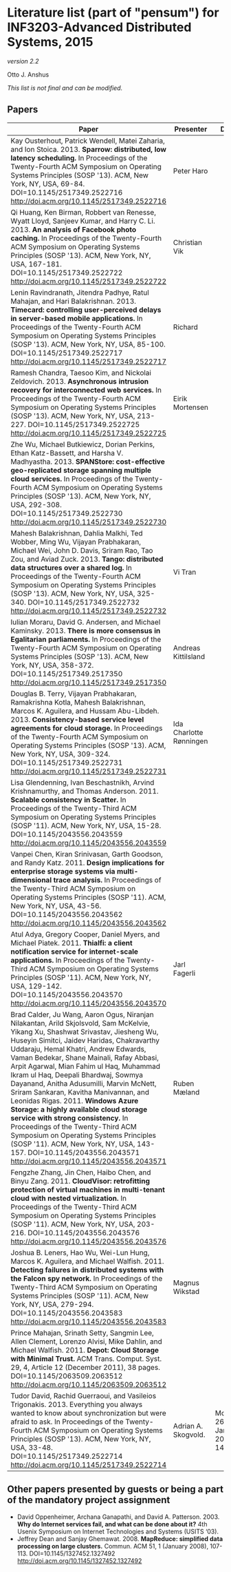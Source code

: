 # Literature list (part of "pensum") for INF3203-Advanced Distributed Systems, 2015
*version 2.2* 

Otto J. Anshus

*This list is not final and can be modified.*

## Papers
Paper | Presenter | Date 
------- | ------- | ------
Kay Ousterhout, Patrick Wendell, Matei Zaharia, and Ion Stoica. 2013. **Sparrow: distributed, low latency scheduling.** In Proceedings of the Twenty-Fourth ACM Symposium on Operating Systems Principles (SOSP '13). ACM, New York, NY, USA, 69-84. DOI=10.1145/2517349.2522716 http://doi.acm.org/10.1145/2517349.2522716 | Peter Haro | 
Qi Huang, Ken Birman, Robbert van Renesse, Wyatt Lloyd, Sanjeev Kumar, and Harry C. Li. 2013. **An analysis of Facebook photo caching.** In Proceedings of the Twenty-Fourth ACM Symposium on Operating Systems Principles (SOSP '13). ACM, New York, NY, USA, 167-181. DOI=10.1145/2517349.2522722 http://doi.acm.org/10.1145/2517349.2522722 | Christian Vik | 
Lenin Ravindranath, Jitendra Padhye, Ratul Mahajan, and Hari Balakrishnan. 2013. **Timecard: controlling user-perceived delays in server-based mobile applications.** In Proceedings of the Twenty-Fourth ACM Symposium on Operating Systems Principles (SOSP '13). ACM, New York, NY, USA, 85-100. DOI=10.1145/2517349.2522717 http://doi.acm.org/10.1145/2517349.2522717 | Richard | 
Ramesh Chandra, Taesoo Kim, and Nickolai Zeldovich. 2013. **Asynchronous intrusion recovery for interconnected web services.** In Proceedings of the Twenty-Fourth ACM Symposium on Operating Systems Principles (SOSP '13). ACM, New York, NY, USA, 213-227. DOI=10.1145/2517349.2522725 http://doi.acm.org/10.1145/2517349.2522725 | Eirik Mortensen | 
Zhe Wu, Michael Butkiewicz, Dorian Perkins, Ethan Katz-Bassett, and Harsha V. Madhyastha. 2013. **SPANStore: cost-effective geo-replicated storage spanning multiple cloud services.** In Proceedings of the Twenty-Fourth ACM Symposium on Operating Systems Principles (SOSP '13). ACM, New York, NY, USA, 292-308. DOI=10.1145/2517349.2522730 http://doi.acm.org/10.1145/2517349.2522730 | | 
Mahesh Balakrishnan, Dahlia Malkhi, Ted Wobber, Ming Wu, Vijayan Prabhakaran, Michael Wei, John D. Davis, Sriram Rao, Tao Zou, and Aviad Zuck. 2013. **Tango: distributed data structures over a shared log.** In Proceedings of the Twenty-Fourth ACM Symposium on Operating Systems Principles (SOSP '13). ACM, New York, NY, USA, 325-340. DOI=10.1145/2517349.2522732 http://doi.acm.org/10.1145/2517349.2522732 | Vi Tran | 
Iulian Moraru, David G. Andersen, and Michael Kaminsky. 2013. **There is more consensus in Egalitarian parliaments.** In Proceedings of the Twenty-Fourth ACM Symposium on Operating Systems Principles (SOSP '13). ACM, New York, NY, USA, 358-372. DOI=10.1145/2517349.2517350 http://doi.acm.org/10.1145/2517349.2517350 | Andreas Kittilsland | 
Douglas B. Terry, Vijayan Prabhakaran, Ramakrishna Kotla, Mahesh Balakrishnan, Marcos K. Aguilera, and Hussam Abu-Libdeh. 2013. **Consistency-based service level agreements for cloud storage.** In Proceedings of the Twenty-Fourth ACM Symposium on Operating Systems Principles (SOSP '13). ACM, New York, NY, USA, 309-324. DOI=10.1145/2517349.2522731 http://doi.acm.org/10.1145/2517349.2522731 | Ida Charlotte Rønningen | 
Lisa Glendenning, Ivan Beschastnikh, Arvind Krishnamurthy, and Thomas Anderson. 2011. **Scalable consistency in Scatter.** In Proceedings of the Twenty-Third ACM Symposium on Operating Systems Principles (SOSP '11). ACM, New York, NY, USA, 15-28. DOI=10.1145/2043556.2043559 http://doi.acm.org/10.1145/2043556.2043559 | | 
Vanpei Chen, Kiran Srinivasan, Garth Goodson, and Randy Katz. 2011. **Design implications for enterprise storage systems via multi-dimensional trace analysis.** In Proceedings of the Twenty-Third ACM Symposium on Operating Systems Principles (SOSP '11). ACM, New York, NY, USA, 43-56. DOI=10.1145/2043556.2043562 http://doi.acm.org/10.1145/2043556.2043562 | | 
Atul Adya, Gregory Cooper, Daniel Myers, and Michael Piatek. 2011. **Thialfi: a client notification service for internet-scale applications.** In Proceedings of the Twenty-Third ACM Symposium on Operating Systems Principles (SOSP '11). ACM, New York, NY, USA, 129-142. DOI=10.1145/2043556.2043570 http://doi.acm.org/10.1145/2043556.2043570 | Jarl Fagerli | 
Brad Calder, Ju Wang, Aaron Ogus, Niranjan Nilakantan, Arild Skjolsvold, Sam McKelvie, Yikang Xu, Shashwat Srivastav, Jiesheng Wu, Huseyin Simitci, Jaidev Haridas, Chakravarthy Uddaraju, Hemal Khatri, Andrew Edwards, Vaman Bedekar, Shane Mainali, Rafay Abbasi, Arpit Agarwal, Mian Fahim ul Haq, Muhammad Ikram ul Haq, Deepali Bhardwaj, Sowmya Dayanand, Anitha Adusumilli, Marvin McNett, Sriram Sankaran, Kavitha Manivannan, and Leonidas Rigas. 2011. **Windows Azure Storage: a highly available cloud storage service with strong consistency.** In Proceedings of the Twenty-Third ACM Symposium on Operating Systems Principles (SOSP '11). ACM, New York, NY, USA, 143-157. DOI=10.1145/2043556.2043571 http://doi.acm.org/10.1145/2043556.2043571 | Ruben Mæland | 
Fengzhe Zhang, Jin Chen, Haibo Chen, and Binyu Zang. 2011. **CloudVisor: retrofitting protection of virtual machines in multi-tenant cloud with nested virtualization.** In Proceedings of the Twenty-Third ACM Symposium on Operating Systems Principles (SOSP '11). ACM, New York, NY, USA, 203-216. DOI=10.1145/2043556.2043576 http://doi.acm.org/10.1145/2043556.2043576 | | 
Joshua B. Leners, Hao Wu, Wei-Lun Hung, Marcos K. Aguilera, and Michael Walfish. 2011. **Detecting failures in distributed systems with the Falcon spy network.** In Proceedings of the Twenty-Third ACM Symposium on Operating Systems Principles (SOSP '11). ACM, New York, NY, USA, 279-294. DOI=10.1145/2043556.2043583 http://doi.acm.org/10.1145/2043556.2043583 | Magnus Wikstad |
Prince Mahajan, Srinath Setty, Sangmin Lee, Allen Clement, Lorenzo Alvisi, Mike Dahlin, and Michael Walfish. 2011. **Depot: Cloud Storage with Minimal Trust.** ACM Trans. Comput. Syst. 29, 4, Article 12 (December 2011), 38 pages. DOI=10.1145/2063509.2063512 http://doi.acm.org/10.1145/2063509.2063512 | | 
Tudor David, Rachid Guerraoui, and Vasileios Trigonakis. 2013. Everything you always wanted to know about synchronization but were afraid to ask. In Proceedings of the Twenty-Fourth ACM Symposium on Operating Systems Principles (SOSP '13). ACM, New York, NY, USA, 33-48. DOI=10.1145/2517349.2522714 http://doi.acm.org/10.1145/2517349.2522714 | Adrian A. Skogvold. |  Monday 26. Jan, 2015 at 14:15 

## Other papers presented by guests or being a part of the mandatory project assignment

* David Oppenheimer, Archana Ganapathi, and David A. Patterson. 2003. **Why do Internet services fail, and what can be done about it?** 4th Usenix Symposium on Internet Technologies and Systems (USITS ‘03).
* Jeffrey Dean and Sanjay Ghemawat. 2008. **MapReduce: simplified data processing on large clusters.** Commun. ACM 51, 1 (January 2008), 107-113. DOI=10.1145/1327452.1327492 http://doi.acm.org/10.1145/1327452.1327492

